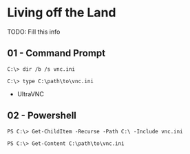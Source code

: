 # Living off the Land

TODO: Fill this info

## 01 - Command Prompt

```
C:\> dir /b /s vnc.ini

C:\> type C:\path\to\vnc.ini
```

- UltraVNC

## 02 - Powershell

```
PS C:\> Get-ChildItem -Recurse -Path C:\ -Include vnc.ini

PS C:\> Get-Content C:\path\to\vnc.ini
```
